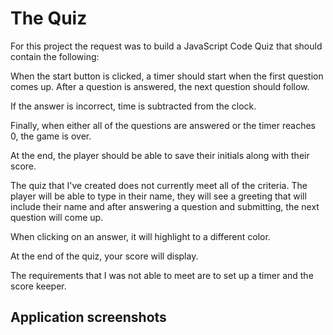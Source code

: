 # The Quiz
For this project the request was to build a JavaScript Code Quiz that should contain the following:

When the start button is clicked, a timer should start when the first question comes up. After a question is answered, the next question should follow. 

If the answer is incorrect, time is subtracted from the clock.

Finally, when either all of the questions are answered or the timer reaches 0, the game is over. 

At the end, the player should be able to save their initials along with their score.

The quiz that I've created does not currently meet all of the criteria. The player will be able to type in their name, they will see a greeting that will include their name and after answering a question and submitting, the next question will come up.

When clicking on an answer, it will highlight to a different color.

At the end of the quiz, your score will display.

The requirements that I was not able to meet are to set up a timer and the score keeper.

## Application screenshots
